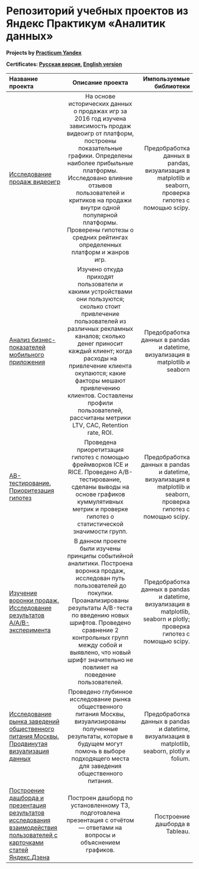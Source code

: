 # Репозиторий учебных проектов из Яндекс Практикум «Аналитик данных»
**Projects by [Practicum Yandex](https://practicum.yandex.ru)**

**Certificates: [Русская версия](Сертификат_Русский.pdf), [English version](Certificate_English.pdf)**

| Название проекта | Описание проекта | Импользуемые библиотеки |
| :---         |     :---:      |          ---: |
| [Исследование продаж видеоигр](Исследование_продаж_видеоигр.ipynb)   | На основе исторических данных о продажах игр за 2016 год изучена зависимость продаж видеоигр от платформ, построены показательные графики. Определены наиболее прибыльные платформы. Исследовано влияние отзывов пользователей и критиков на продажи внутри одной популярной платформы. Проверены гипотезы о средних рейтингах определенных платформ и жанров игр.    | Предобработка данных в pandas, визуализация в matplotlib и seaborn, проверка гипотез с помощью scipy.  |
| [Анализ бизнес-показателей мобильного приложения](Анализ_бизнес-показателей_мобильного_приложения.ipynb)    | Изучено откуда приходят пользователи и какими устройствами они пользуются; сколько стоит привлечение пользователей из различных рекламных каналов; сколько денег приносит каждый клиент; когда расходы на привлечение клиента окупаются; какие факторы мешают привлечению клиентов. Составлены профили пользователей, рассчитаны метрики LTV, CAC, Retention rate, ROI. |Предобработка данных в pandas и datetime, визуализация в matplotlib и seaborn |
| [АВ-тестирование. Приоритезация гипотез](АВ-тестирование_Приоритезация_гипотез.ipynb)    | Проведена приоретитзация гипотез с помощью фреймворков ICE и RICE. Проведено A/B-тестирование, сделаны выводы на основе графиков куммулятивных метрик и проверке гипотез о статистической значимости групп.  | Предобработка данных в pandas и datetime, визуализация в matplotlib и seaborn, проверка гипотез с помощью scipy.    |
| [Изучение воронки продаж. Исследование результатов A/A/B-эксперимента](Анализ_поведения_пользователей_мобильного_приложения.ipynb)   | В данном проекте  были изучены принципы событийной аналитики. Построена воронка продаж, исследован путь пользователей до покупки. Проанализированы результаты A/B-теста по введению новых шрифтов. Проведено сравнение 2 контрольных групп между собой и выявлено, что новый шрифт значительно не повлияет на поведение пользователей.  | Предобработка данных в pandas и datetime, визуализация в matplotlib, seaborn и plotly; проверка гипотез с помощью scipy.  |
| [Исследование рынка заведений общественного питания Москвы. Продвинутая визуализация данных](Визуализация_данных.Matplotlib,seaborn,plotly,folium.ipynb)   | Проведено глубинное исследование рынка общественного питания Москвы, визуализированы полученные результаты, которые в будущем могут помочь в выборе подходящего места для заведения общественного питания.  | Предобработка данных в pandas и datetime, визуализация в matplotlib, seaborn, plotly и folium.  |
| [Построение дашборда и презентация результатов исследования взаимодействия пользователей с карточками статей Яндекс.Дзена](Карточки_статей.zip)   | Построен дашборд по установленному ТЗ, подготовлена презентация с отчётом — ответами на вопросы и объяснением графиков.  | Построение дашборда в Tableau.  |
